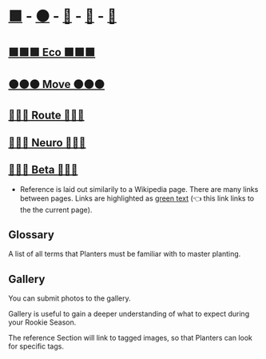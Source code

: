 # [🟩](/reference/Eco/Overview) - [🟠](/reference/Move/Overview) - [🔺](/reference/Route/Overview) - [💜](/reference/Neuro/Overview) - [🔷](/reference/Beta/Overview)


## [<eco>🟩🟩🟩  Eco  🟩🟩🟩</eco>](/reference/Eco/EcoOverview) 

## [<move>🟠🟠🟠  Move  🟠🟠🟠</move>](/reference/Move/MoveOverview)

## [<route>🔺🔺🔺  Route  🔺🔺🔺</route>](/reference/Route/RouteOverview)

## [<neuro>💜💜💜  Neuro  💜💜💜</neuro>](/reference/Neuro/NeuroOverview)

## [<beta>🔷🔷🔷  Beta  🔷🔷🔷</beta>](/reference/Beta/BetaOverview)

- Reference is laid out similarily to a Wikipedia page. There are many links between pages. Links are highlighted as [green text](/reference/ReferenceOverview) (👈 this link links to the the current page).


## Glossary

A list of all terms that Planters must be familiar with to master planting.

## Gallery 

You can submit photos to the gallery.

Gallery is useful to gain a deeper understanding of what to expect during your Rookie Season.

The reference Section will link to tagged images, so that Planters can look for specific tags.






